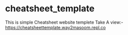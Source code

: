 # cheatsheet_template
This is simple Cheatsheet website templete 
Take A view:-https://cheatsheettemplate.way2masoom.repl.co
